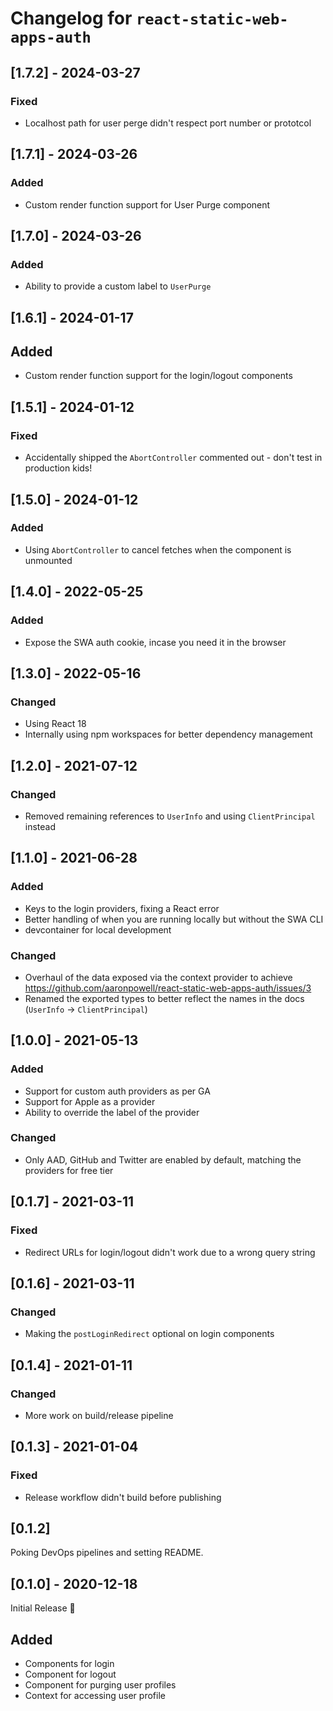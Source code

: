 # Changelog for `react-static-web-apps-auth`

## [1.7.2] - 2024-03-27

### Fixed

- Localhost path for user perge didn't respect port number or prototcol

## [1.7.1] - 2024-03-26

### Added

- Custom render function support for User Purge component

## [1.7.0] - 2024-03-26

### Added

- Ability to provide a custom label to `UserPurge`

## [1.6.1] - 2024-01-17

## Added

- Custom render function support for the login/logout components

## [1.5.1] - 2024-01-12

### Fixed

- Accidentally shipped the `AbortController` commented out - don't test in production kids!

## [1.5.0] - 2024-01-12

### Added

- Using `AbortController` to cancel fetches when the component is unmounted

## [1.4.0] - 2022-05-25

### Added

- Expose the SWA auth cookie, incase you need it in the browser

## [1.3.0] - 2022-05-16

### Changed

- Using React 18
- Internally using npm workspaces for better dependency management

## [1.2.0] - 2021-07-12

### Changed

- Removed remaining references to `UserInfo` and using `ClientPrincipal` instead

## [1.1.0] - 2021-06-28

### Added

- Keys to the login providers, fixing a React error
- Better handling of when you are running locally but without the SWA CLI
- devcontainer for local development

### Changed

- Overhaul of the data exposed via the context provider to achieve https://github.com/aaronpowell/react-static-web-apps-auth/issues/3
- Renamed the exported types to better reflect the names in the docs (`UserInfo` -> `ClientPrincipal`)

## [1.0.0] - 2021-05-13

### Added

- Support for custom auth providers as per GA
- Support for Apple as a provider
- Ability to override the label of the provider

### Changed

- Only AAD, GitHub and Twitter are enabled by default, matching the providers for free tier

## [0.1.7] - 2021-03-11

### Fixed

- Redirect URLs for login/logout didn't work due to a wrong query string

## [0.1.6] - 2021-03-11

### Changed

- Making the `postLoginRedirect` optional on login components

## [0.1.4] - 2021-01-11

### Changed

- More work on build/release pipeline

## [0.1.3] - 2021-01-04

### Fixed

- Release workflow didn't build before publishing

## [0.1.2]

Poking DevOps pipelines and setting README.

## [0.1.0] - 2020-12-18

Initial Release 🎉

## Added

- Components for login
- Component for logout
- Component for purging user profiles
- Context for accessing user profile
